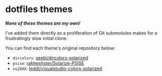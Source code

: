 dotfiles themes
===============

***None of these themes are my own!***

I've added them directly as a proliferation of Git submodules makes for a frustratingly slow initial clone.

You can find each theme's original repository below:

- `dircolors`: [seebi/dircolors-solarized](https://github.com/seebi/dircolors-solarized)
- `psise`: [rakheshster/Solarize-PSISE](https://github.com/rakheshster/Solarize-PSISE)
- `vs20XX`: [leddt/visualstudio-colors-solarized](https://github.com/leddt/visualstudio-colors-solarized.git)
